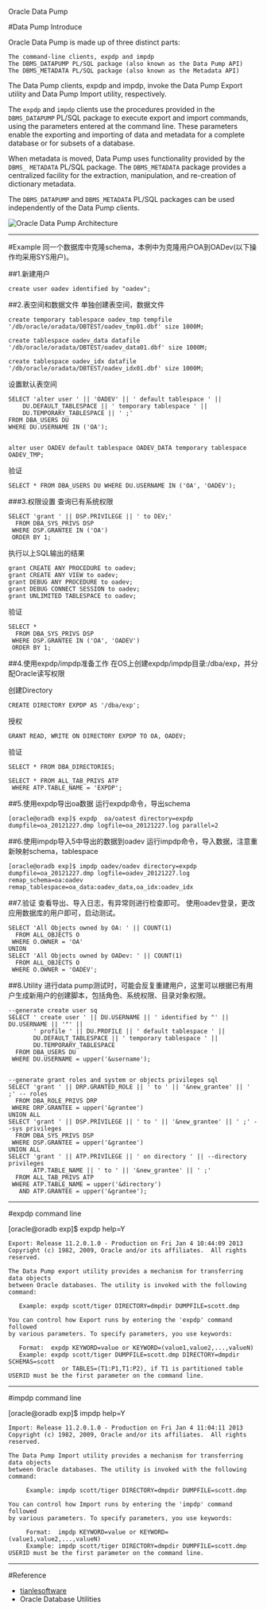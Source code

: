 Oracle Data Pump

#Data Pump Introduce

Oracle Data Pump is made up of three distinct parts:

	The command-line clients, expdp and impdp
	The DBMS_DATAPUMP PL/SQL package (also known as the Data Pump API)
	The DBMS_METADATA PL/SQL package (also known as the Metadata API)

The Data Pump clients, expdp and impdp, invoke the Data Pump Export utility and 
Data Pump Import utility, respectively.

The `expdp` and `impdp` clients use the procedures provided in the `DBMS_DATAPUMP`
PL/SQL package to execute export and import commands, using the parameters 
entered at the command line. These parameters enable the exporting and importing of data and metadata for a complete database or for subsets of a database.

When metadata is moved, Data Pump uses functionality provided by the `DBMS_
METADATA` PL/SQL package. The `DBMS_METADATA` package provides a centralized 
facility for the extraction, manipulation, and re-creation of dictionary metadata.

The `DBMS_DATAPUMP`  and `DBMS_METADATA` PL/SQL packages can be used 
independently of the Data Pump clients.


![Oracle Data Pump Architecture](http://docs.oracle.com/cd/E11882_01/server.112/e10713/img/cncpt261.gif)

- - -

#Example
同一个数据库中克隆schema，本例中为克隆用户OA到OADev(以下操作均采用SYS用户)。

##1.新建用户
	
	create user oadev identified by "oadev";

##2.表空间和数据文件
单独创建表空间，数据文件

	create temporary tablespace oadev_tmp tempfile '/db/oracle/oradata/DBTEST/oadev_tmp01.dbf' size 1000M;
	
	create tablespace oadev_data datafile '/db/oracle/oradata/DBTEST/oadev_data01.dbf' size 1000M;

	create tablespace oadev_idx datafile '/db/oracle/oradata/DBTEST/oadev_idx01.dbf' size 1000M;

设置默认表空间


	SELECT 'alter user ' || 'OADEV' || ' default tablespace ' ||
		DU.DEFAULT_TABLESPACE || ' temporary tablespace ' ||
		DU.TEMPORARY_TABLESPACE || ' ;'
	FROM DBA_USERS DU
	WHERE DU.USERNAME IN ('OA');

	
	alter user OADEV default tablespace OADEV_DATA temporary tablespace OADEV_TMP;

验证
	
	SELECT * FROM DBA_USERS DU WHERE DU.USERNAME IN ('OA', 'OADEV');

###3.权限设置
查询已有系统权限

	SELECT 'grant ' || DSP.PRIVILEGE || ' to DEV;'
	  FROM DBA_SYS_PRIVS DSP
	 WHERE DSP.GRANTEE IN ('OA')
	 ORDER BY 1;

执行以上SQL输出的结果

	grant CREATE ANY PROCEDURE to oadev;
	grant CREATE ANY VIEW to oadev;
	grant DEBUG ANY PROCEDURE to oadev;
	grant DEBUG CONNECT SESSION to oadev;
	grant UNLIMITED TABLESPACE to oadev;

验证

	SELECT *
	  FROM DBA_SYS_PRIVS DSP
	 WHERE DSP.GRANTEE IN ('OA', 'OADEV')
	 ORDER BY 1;

##4.使用expdp/impdp准备工作
在OS上创建expdp/impdp目录:/dba/exp，并分配Oracle读写权限

创建Directory

	CREATE DIRECTORY EXPDP AS '/dba/exp';

授权
	
	GRANT READ, WRITE ON DIRECTORY EXPDP TO OA, OADEV;

验证
	
	SELECT * FROM DBA_DIRECTORIES;
	
	SELECT * FROM ALL_TAB_PRIVS ATP
	 WHERE ATP.TABLE_NAME = 'EXPDP';

##5.使用expdp导出oa数据
运行expdp命令，导出schema

	[oracle@oradb exp]$ expdp  oa/oatest directory=expdp dumpfile=oa_20121227.dmp logfile=oa_20121227.log parallel=2

##6.使用impdp导入5中导出的数据到oadev
运行impdp命令，导入数据，注意重新映射schema，tablespace

	[oracle@oradb exp]$ impdp oadev/oadev directory=expdp dumpfile=oa_20121227.dmp logfile=oadev_20121227.log remap_schema=oa:oadev remap_tablespace=oa_data:oadev_data,oa_idx:oadev_idx

##7.验证
查看导出、导入日志，有异常则进行检查即可。
使用oadev登录，更改应用数据库的用户即可，启动测试。

	SELECT 'All Objects owned by OA: ' || COUNT(1)
	  FROM ALL_OBJECTS O
	 WHERE O.OWNER = 'OA'
	UNION
	SELECT 'All Objects owned by OADev: ' || COUNT(1)
	  FROM ALL_OBJECTS O
	 WHERE O.OWNER = 'OADEV';


##8.Utility
进行data pump测试时，可能会反复重建用户，这里可以根据已有用户生成新用户的创建脚本，包括角色、系统权限、目录对象权限。

	--generate create user sq
	SELECT ' create user ' || DU.USERNAME || ' identified by "' || DU.USERNAME || '"' ||
	       ' profile ' || DU.PROFILE || ' default tablespace ' ||
	       DU.DEFAULT_TABLESPACE || ' temporary tablespace ' ||
	       DU.TEMPORARY_TABLESPACE
	  FROM DBA_USERS DU
	 WHERE DU.USERNAME = upper('&username');


	--generate grant roles and system or objects privileges sql
	SELECT 'grant ' || DRP.GRANTED_ROLE || ' to ' || '&new_grantee' || ' ;' -- roles
	  FROM DBA_ROLE_PRIVS DRP
	 WHERE DRP.GRANTEE = upper('&grantee')
	UNION ALL
	SELECT 'grant ' || DSP.PRIVILEGE || ' to ' || '&new_grantee' || ' ;' --sys privileges
	  FROM DBA_SYS_PRIVS DSP
	 WHERE DSP.GRANTEE = upper('&grantee')
	UNION ALL
	SELECT 'grant ' || ATP.PRIVILEGE || ' on directory ' || --directory privileges
	       ATP.TABLE_NAME || ' to ' || '&new_grantee' || ' ;'
	  FROM ALL_TAB_PRIVS ATP
	 WHERE ATP.TABLE_NAME = upper('&directory')
	   AND ATP.GRANTEE = upper('&grantee');

- - -

#expdp command line

[oracle@oradb exp]$ expdp help=Y
	
	Export: Release 11.2.0.1.0 - Production on Fri Jan 4 10:44:09 2013
	Copyright (c) 1982, 2009, Oracle and/or its affiliates.  All rights reserved.
	
	The Data Pump export utility provides a mechanism for transferring data objects
	between Oracle databases. The utility is invoked with the following command:
	
	   Example: expdp scott/tiger DIRECTORY=dmpdir DUMPFILE=scott.dmp
	
	You can control how Export runs by entering the 'expdp' command followed
	by various parameters. To specify parameters, you use keywords:
	
	   Format:  expdp KEYWORD=value or KEYWORD=(value1,value2,...,valueN)
	   Example: expdp scott/tiger DUMPFILE=scott.dmp DIRECTORY=dmpdir SCHEMAS=scott
	               or TABLES=(T1:P1,T1:P2), if T1 is partitioned table
	USERID must be the first parameter on the command line.
	
- - -

#impdp command line

[oracle@oradb exp]$ impdp help=Y

	Import: Release 11.2.0.1.0 - Production on Fri Jan 4 11:04:11 2013
	Copyright (c) 1982, 2009, Oracle and/or its affiliates.  All rights reserved.
	
	The Data Pump Import utility provides a mechanism for transferring data objects
	between Oracle databases. The utility is invoked with the following command:
	
	     Example: impdp scott/tiger DIRECTORY=dmpdir DUMPFILE=scott.dmp
	
	You can control how Import runs by entering the 'impdp' command followed
	by various parameters. To specify parameters, you use keywords:
	
	     Format:  impdp KEYWORD=value or KEYWORD=(value1,value2,...,valueN)
	     Example: impdp scott/tiger DIRECTORY=dmpdir DUMPFILE=scott.dmp
	USERID must be the first parameter on the command line.

- - -
#Reference
* [tianlesoftware](http://blog.csdn.net/tianlesoftware/article/details/4674224)
* Oracle Database Utilities